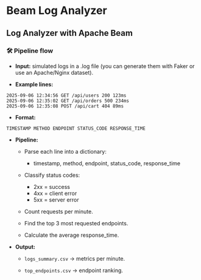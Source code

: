# Beam Log Analyzer 
## Log Analyzer with Apache Beam

### 🛠️ Pipeline flow

- **Input:** simulated logs in a .log file (you can generate them with Faker or use an Apache/Nginx dataset).

- **Example lines:**

```
2025-09-06 12:34:56 GET /api/users 200 123ms
2025-09-06 12:35:02 GET /api/orders 500 234ms
2025-09-06 12:35:08 POST /api/cart 404 89ms
```

- **Format:**

```
TIMESTAMP METHOD ENDPOINT STATUS_CODE RESPONSE_TIME
```

- **Pipeline:**

    - Parse each line into a dictionary:
        - timestamp, method, endpoint, status_code, response_time
    
    - Classify status codes: 
        - 2xx = success 
        - 4xx = client error 
        - 5xx = server error
    
    - Count requests per minute.
    
    - Find the top 3 most requested endpoints.
    
    - Calculate the average response_time.

- **Output:**

    - `logs_summary.csv` → metrics per minute.

    - `top_endpoints.csv` → endpoint ranking.